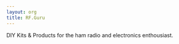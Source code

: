 ```yaml
---
layout: org
title: RF.Guru
---
```

DIY Kits & Products for the ham radio and electronics enthousiast.
